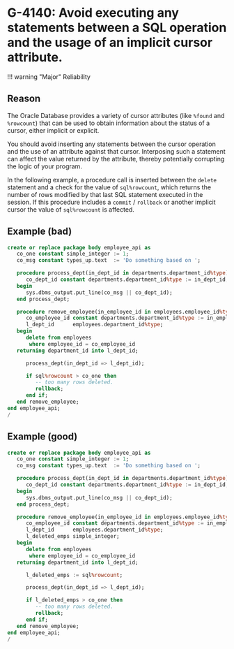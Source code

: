 # G-4140: Avoid executing any statements between a SQL operation and the usage of an implicit cursor attribute.

!!! warning "Major"
    Reliability

## Reason

The Oracle Database provides a variety of cursor attributes (like `%found` and `%rowcount`) that can be used to obtain information about the status of a cursor, either implicit or explicit. 

You should avoid inserting any statements between the cursor operation and the use of an attribute against that cursor. Interposing such a statement can affect the value returned by the attribute, thereby potentially corrupting the logic of your program. 

In the following example, a procedure call is inserted between the `delete` statement and a check for the value of `sql%rowcount`, which returns the number of rows modified by that last SQL statement executed in the session. If this procedure includes a `commit` / `rollback` or another implicit cursor the value of `sql%rowcount` is affected.


## Example (bad)

``` sql
create or replace package body employee_api as
   co_one constant simple_integer := 1;
   co_msg constant types_up.text  := 'Do something based on ';

   procedure process_dept(in_dept_id in departments.department_id%type) is
      co_dept_id constant departments.department_id%type := in_dept_id;
   begin
      sys.dbms_output.put_line(co_msg || co_dept_id);
   end process_dept;

   procedure remove_employee(in_employee_id in employees.employee_id%type) is
      co_employee_id constant departments.department_id%type := in_employee_id;
      l_dept_id      employees.department_id%type;
   begin
      delete from employees
       where employee_id = co_employee_id
   returning department_id into l_dept_id;

      process_dept(in_dept_id => l_dept_id);

      if sql%rowcount > co_one then
         -- too many rows deleted. 
         rollback;
      end if;
   end remove_employee;
end employee_api;
/
```

## Example (good)

``` sql
create or replace package body employee_api as
   co_one constant simple_integer := 1;
   co_msg constant types_up.text  := 'Do something based on ';

   procedure process_dept(in_dept_id in departments.department_id%type) is
      co_dept_id constant departments.department_id%type := in_dept_id;
   begin
      sys.dbms_output.put_line(co_msg || co_dept_id);
   end process_dept;

   procedure remove_employee(in_employee_id in employees.employee_id%type) is
      co_employee_id constant departments.department_id%type := in_employee_id;
      l_dept_id      employees.department_id%type;
      l_deleted_emps simple_integer;
   begin
      delete from employees
       where employee_id = co_employee_id
   returning department_id into l_dept_id;

      l_deleted_emps := sql%rowcount;

      process_dept(in_dept_id => l_dept_id);

      if l_deleted_emps > co_one then
         -- too many rows deleted. 
         rollback;
      end if;
   end remove_employee;
end employee_api;
/
```